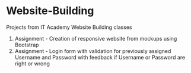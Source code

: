 # Website-Building
Projects from IT Academy Website Building classes

1. Assignment - Creation of responsive website from mockups using Bootstrap
2. Assignment - Login form with validation for previously assigned Username and Password with feedback if Username or Password are right or wrong
